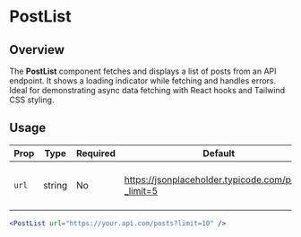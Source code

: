 # PostList

## Overview

The **PostList** component fetches and displays a list of posts from an API endpoint. It shows a loading indicator while fetching and handles errors. Ideal for demonstrating async data fetching with React hooks and Tailwind CSS styling.

## Usage

| Prop | Type   | Required | Default                                                     | Description                     |
|------|--------|----------|-------------------------------------------------------------|---------------------------------|
| `url`  | string | No       | https://jsonplaceholder.typicode.com/posts?_limit=5    | API endpoint to fetch posts from |

```jsx
<PostList url="https://your.api.com/posts?limit=10" />
